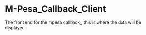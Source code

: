 # M-Pesa_Callback_Client
The front end for the mpesa callback,, this is where the data will be displayed
